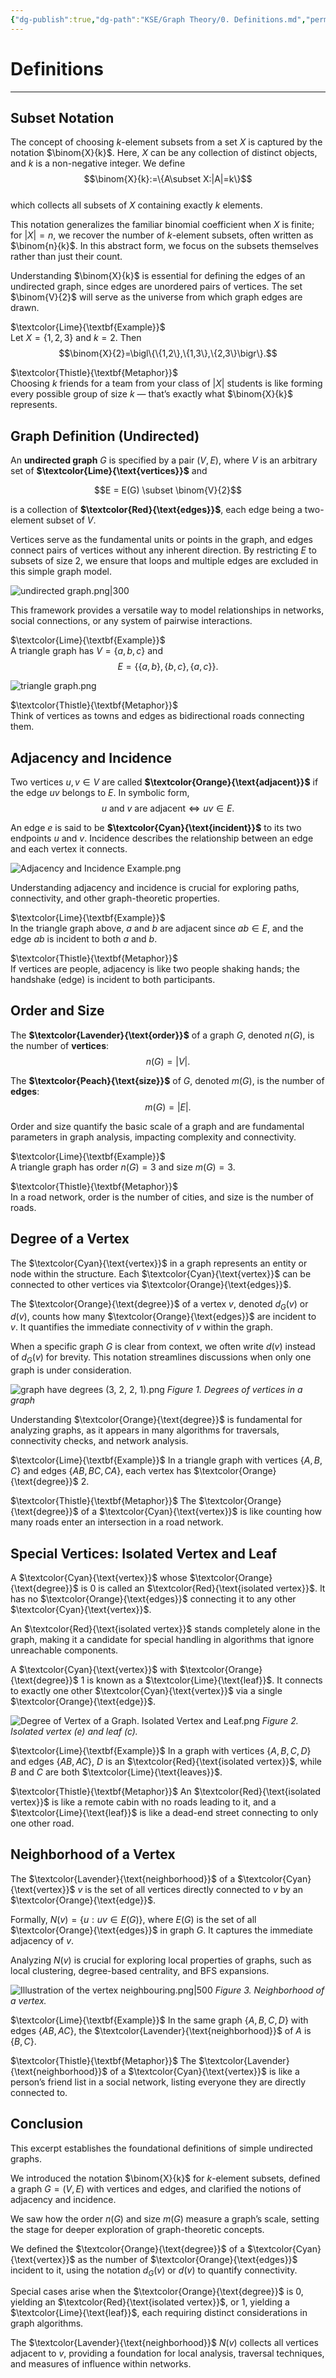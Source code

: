 ```yaml
---
{"dg-publish":true,"dg-path":"KSE/Graph Theory/0. Definitions.md","permalink":"/kse/graph-theory/0-definitions/","tags":["kse","math/graphs"],"created":"2025-05-12T11:45:57.421+03:00","updated":"2025-05-22T07:48:42.808+03:00"}
---
```



# Definitions

---

## Subset Notation

The concept of choosing $k$-element subsets from a set $X$ is captured by the notation $\binom{X}{k}$. Here, $X$ can be any collection of distinct objects, and $k$ is a non-negative integer. We define  
$$\binom{X}{k}:=\{A\subset X:|A|=k\}$$  
which collects all subsets of $X$ containing exactly $k$ elements.

This notation generalizes the familiar binomial coefficient when $X$ is finite; for $|X|=n$, we recover the number of $k$-element subsets, often written as $\binom{n}{k}$. In this abstract form, we focus on the subsets themselves rather than just their count.

Understanding $\binom{X}{k}$ is essential for defining the edges of an undirected graph, since edges are unordered pairs of vertices. The set $\binom{V}{2}$ will serve as the universe from which graph edges are drawn.

$\textcolor{Lime}{\textbf{Example}}$  
Let $X=\{1,2,3\}$ and $k=2$. Then  
$$\binom{X}{2}=\bigl\{\{1,2\},\{1,3\},\{2,3\}\bigr\}.$$

$\textcolor{Thistle}{\textbf{Metaphor}}$  
Choosing $k$ friends for a team from your class of $|X|$ students is like forming every possible group of size $k$ — that’s exactly what $\binom{X}{k}$ represents.

## Graph Definition (Undirected)

An **undirected graph** $G$ is specified by a pair $(V,E)$, where $V$ is an arbitrary set of **$\textcolor{Lime}{\text{vertices}}$** and

$$E = E(G) \subset \binom{V}{2}$$

is a collection of **$\textcolor{Red}{\text{edges}}$**, each edge being a two-element subset of $V$.

Vertices serve as the fundamental units or points in the graph, and edges connect pairs of vertices without any inherent direction. By restricting $E$ to subsets of size 2, we ensure that loops and multiple edges are excluded in this simple graph model.

![undirected graph.png|300](/img/user/assets/undirected%20graph.png)

This framework provides a versatile way to model relationships in networks, social connections, or any system of pairwise interactions.

$\textcolor{Lime}{\textbf{Example}}$  
A triangle graph has $V=\{a,b,c\}$ and  
$$E=\bigl\{\{a,b\},\{b,c\},\{a,c\}\bigr\}.$$

![triangle graph.png](/img/user/assets/triangle%20graph.png)

$\textcolor{Thistle}{\textbf{Metaphor}}$  
Think of vertices as towns and edges as bidirectional roads connecting them.

## Adjacency and Incidence

Two vertices $u,v\in V$ are called **$\textcolor{Orange}{\text{adjacent}}$** if the edge $uv$ belongs to $E$. In symbolic form,  
$$u\text{ and }v\text{ are adjacent}\iff uv\in E.$$

An edge $e$ is said to be **$\textcolor{Cyan}{\text{incident}}$** to its two endpoints $u$ and $v$. Incidence describes the relationship between an edge and each vertex it connects.

![Adjacency and Incidence Example.png](/img/user/assets/Adjacency%20and%20Incidence%20Example.png)

Understanding adjacency and incidence is crucial for exploring paths, connectivity, and other graph-theoretic properties.

$\textcolor{Lime}{\textbf{Example}}$  
In the triangle graph above, $a$ and $b$ are adjacent since $ab\in E$, and the edge $ab$ is incident to both $a$ and $b$.

$\textcolor{Thistle}{\textbf{Metaphor}}$  
If vertices are people, adjacency is like two people shaking hands; the handshake (edge) is incident to both participants.

## Order and Size

The **$\textcolor{Lavender}{\text{order}}$** of a graph $G$, denoted $n(G)$, is the number of **vertices**:  
$$n(G)=|V|.$$

The **$\textcolor{Peach}{\text{size}}$** of $G$, denoted $m(G)$, is the number of **edges**:  
$$m(G)=|E|.$$

Order and size quantify the basic scale of a graph and are fundamental parameters in graph analysis, impacting complexity and connectivity.

$\textcolor{Lime}{\textbf{Example}}$  
A triangle graph has order $n(G)=3$ and size $m(G)=3$.

$\textcolor{Thistle}{\textbf{Metaphor}}$  
In a road network, order is the number of cities, and size is the number of roads.

## Degree of a Vertex

The $\textcolor{Cyan}{\text{vertex}}$ in a graph represents an entity or node within the structure. Each $\textcolor{Cyan}{\text{vertex}}$ can be connected to other vertices via $\textcolor{Orange}{\text{edges}}$.

The $\textcolor{Orange}{\text{degree}}$ of a vertex $v$, denoted $d_G(v)$ or $d(v)$, counts how many $\textcolor{Orange}{\text{edges}}$ are incident to $v$. It quantifies the immediate connectivity of $v$ within the graph.

When a specific graph $G$ is clear from context, we often write $d(v)$ instead of $d_G(v)$ for brevity. This notation streamlines discussions when only one graph is under consideration.

![graph have degrees (3, 2, 2, 1).png](/img/user/assets/graph%20have%20degrees%20(3,%202,%202,%201).png)
_Figure 1. Degrees of vertices in a graph_

Understanding $\textcolor{Orange}{\text{degree}}$ is fundamental for analyzing graphs, as it appears in many algorithms for traversals, connectivity checks, and network analysis.

$\textcolor{Lime}{\textbf{Example}}$
In a triangle graph with vertices $\{A, B, C\}$ and edges $\{AB, BC, CA\}$, each vertex has $\textcolor{Orange}{\text{degree}}$ $2$.

$\textcolor{Thistle}{\textbf{Metaphor}}$
The $\textcolor{Orange}{\text{degree}}$ of a $\textcolor{Cyan}{\text{vertex}}$ is like counting how many roads enter an intersection in a road network.

## Special Vertices: Isolated Vertex and Leaf

A $\textcolor{Cyan}{\text{vertex}}$ whose $\textcolor{Orange}{\text{degree}}$ is $0$ is called an $\textcolor{Red}{\text{isolated vertex}}$. It has no $\textcolor{Orange}{\text{edges}}$ connecting it to any other $\textcolor{Cyan}{\text{vertex}}$.

An $\textcolor{Red}{\text{isolated vertex}}$ stands completely alone in the graph, making it a candidate for special handling in algorithms that ignore unreachable components.

A $\textcolor{Cyan}{\text{vertex}}$ with $\textcolor{Orange}{\text{degree}}$ $1$ is known as a $\textcolor{Lime}{\text{leaf}}$. It connects to exactly one other $\textcolor{Cyan}{\text{vertex}}$ via a single $\textcolor{Orange}{\text{edge}}$.

![Degree of Vertex of a Graph. Isolated Vertex and Leaf.png](/img/user/assets/Degree%20of%20Vertex%20of%20a%20Graph.%20Isolated%20Vertex%20and%20Leaf.png)
_Figure 2. Isolated vertex (e) and leaf (c)._

$\textcolor{Lime}{\textbf{Example}}$
In a graph with vertices $\{A, B, C, D\}$ and edges $\{AB, AC\}$, $D$ is an $\textcolor{Red}{\text{isolated vertex}}$, while $B$ and $C$ are both $\textcolor{Lime}{\text{leaves}}$.

$\textcolor{Thistle}{\textbf{Metaphor}}$
An $\textcolor{Red}{\text{isolated vertex}}$ is like a remote cabin with no roads leading to it, and a $\textcolor{Lime}{\text{leaf}}$ is like a dead-end street connecting to only one other road.

## Neighborhood of a Vertex

The $\textcolor{Lavender}{\text{neighborhood}}$ of a $\textcolor{Cyan}{\text{vertex}}$ $v$ is the set of all vertices directly connected to $v$ by an $\textcolor{Orange}{\text{edge}}$.

Formally, $N(v)=\{u : uv\in E(G)\}$, where $E(G)$ is the set of all $\textcolor{Orange}{\text{edges}}$ in graph $G$. It captures the immediate adjacency of $v$.

Analyzing $N(v)$ is crucial for exploring local properties of graphs, such as local clustering, degree-based centrality, and BFS expansions.

![Illustration of the vertex neighbouring.png|500](/img/user/assets/Illustration%20of%20the%20vertex%20neighbouring.png)
_Figure 3. Neighborhood of a vertex._

$\textcolor{Lime}{\textbf{Example}}$
In the same graph $\{A, B, C, D\}$ with edges $\{AB, AC\}$, the $\textcolor{Lavender}{\text{neighborhood}}$ of $A$ is $\{B, C\}$.

$\textcolor{Thistle}{\textbf{Metaphor}}$
The $\textcolor{Lavender}{\text{neighborhood}}$ of a $\textcolor{Cyan}{\text{vertex}}$ is like a person’s friend list in a social network, listing everyone they are directly connected to.

## Conclusion

This excerpt establishes the foundational definitions of simple undirected graphs.

We introduced the notation $\binom{X}{k}$ for $k$-element subsets, defined a graph $G=(V,E)$ with vertices and edges, and clarified the notions of adjacency and incidence.

We saw how the order $n(G)$ and size $m(G)$ measure a graph’s scale, setting the stage for deeper exploration of graph-theoretic concepts.

We defined the $\textcolor{Orange}{\text{degree}}$ of a $\textcolor{Cyan}{\text{vertex}}$ as the number of $\textcolor{Orange}{\text{edges}}$ incident to it, using the notation $d_G(v)$ or $d(v)$ to quantify connectivity.

Special cases arise when the $\textcolor{Orange}{\text{degree}}$ is $0$, yielding an $\textcolor{Red}{\text{isolated vertex}}$, or $1$, yielding a $\textcolor{Lime}{\text{leaf}}$, each requiring distinct considerations in graph algorithms.

The $\textcolor{Lavender}{\text{neighborhood}}$ $N(v)$ collects all vertices adjacent to $v$, providing a foundation for local analysis, traversal techniques, and measures of influence within networks.
